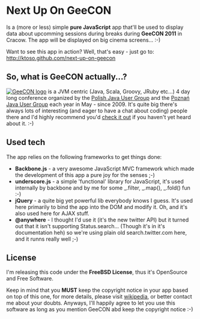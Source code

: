 Next Up On GeeCON
=================
Is a (more or less) simple **pure JavaScript** app that'll be used to display data about upcomming sessions during breaks during **GeeCON 2011** in Cracow.
The app will be displayed on big cinema screens... :-)

Want to see this app in action? Well, that's easy - just go to: <a href="http://ktoso.github.com/next-up-on-geecon">http://ktoso.github.com/next-up-on-geecon</a>

So, what is **GeeCON** actually...?
-----------------------------------
<a href="http://geecon.org/"><img src="https://github.com/ktoso/next-up-on-geecon/raw/master/images/geecon.png" alt="GeeCON logo"/></a> is a JVM centric (Java, Scala, Groovy, JRuby etc...) 4 day long conference organized by 
the <a href="http://www.java.pl">Polish Java User Group</a> and the <a href="http://www.jug.poznan.pl/">Poznań Java User Group</a> each year in May - since 2009.
It's quite big there's always lots of interesting (and eager to have a chat about coding) people there and I'd highly recommend you'd <a href="http://geecon.org">check it out</a> if you haven't yet heard about it. :-)

Used tech
---------
The app relies on the following frameworks to get things done:

* **Backbone.js** - a very awesome JavaScript MVC framework which made the development of this app a pure joy for the senses ;-)
* **underscore.js** - a simple 'functional' library for JavaScript, it's used internally by backbone and by me for some \_.filter, \_.map(), \_.fold() fun :-)
* **jQuery** - a quite big yet powerful lib everybody knows I guess. It's used here primarily to bind the app into the DOM and modify it. Oh, and it's also used here for AJAX stuff.
* **@anywhere** - I thought I'd use it (it's the new twitter API) but it turned out that it isn't supporting Status.search... (Though it's in it's documentation heh) so we're using plain old search.twitter.com here, and it runns really well ;-)

License
-------
I'm releasing this code under the **FreeBSD License**, thus it's OpenSource and Free Software. 

Keep in mind that you **MUST** keep the copyright notice in your app based on top of this one, for more details, please visit <a href="http://en.wikipedia.org/wiki/BSD_licenses">wikipedia</a>, or better contact me about your doubts. Anyways, I'll happily agree to let you use this software as long as you mention GeeCON abd keep the copyright notice :-)
